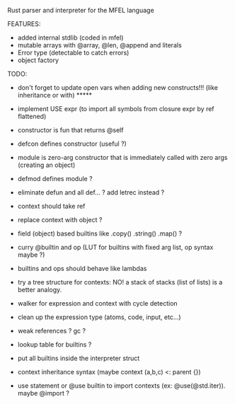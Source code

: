 Rust parser and interpreter for the MFEL language

FEATURES:
- added internal stdlib (coded in mfel)
- mutable arrays with @array, @len, @append and literals
- Error type (detectable to catch errors)
- object factory

TODO:

- don't forget to update open vars when adding new constructs!!! (like inheritance or with)  *****

- implement USE expr (to import all symbols from closure expr by ref flattened)

- constructor is fun that returns @self
- defcon defines constructor (useful ?)
- module is zero-arg constructor that is immediately called with zero args (creating an object)
- defmod defines module ?

- eliminate defun and all def... ? add letrec instead ?

- context should take ref
- replace context with object ?

- field (object) based builtins like .copy() .string() .map() ?

- curry @builtin and op (LUT for builtins with fixed arg list, op syntax maybe ?)
- builtins and ops should behave like lambdas

- try a tree structure for contexts: NO! a stack of stacks (list of lists) is a better analogy.
- walker for expression and context with cycle detection

- clean up the expression type (atoms, code, input, etc...)

- weak references ? gc ?

- lookup table for builtins ?
- put all builtins inside the interpreter struct

- context inheritance syntax (maybe context (a,b,c) <: parent {})
- use statement or @use builtin to import contexts (ex: @use(@std.iter)). maybe @import ?







